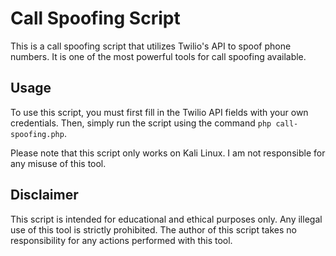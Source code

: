 # Call Spoofing Script

This is a call spoofing script that utilizes Twilio's API to spoof phone numbers. It is one of the most powerful tools for call spoofing available.

## Usage

To use this script, you must first fill in the Twilio API fields with your own credentials. Then, simply run the script using the command `php call-spoofing.php`.

Please note that this script only works on Kali Linux. I am not responsible for any misuse of this tool.

## Disclaimer

This script is intended for educational and ethical purposes only. Any illegal use of this tool is strictly prohibited. The author of this script takes no responsibility for any actions performed with this tool.
